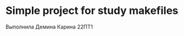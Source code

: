 Simple project for study makefiles
==================================
Выполнила Демина Карина 22ПТ1
